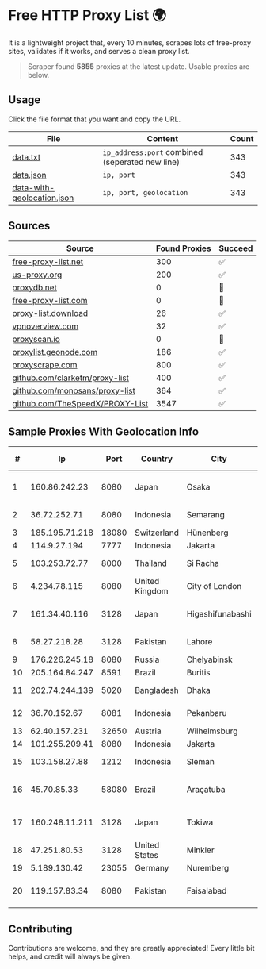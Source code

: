 
# Free HTTP Proxy List 🌍

It is a lightweight project that, every 10 minutes, scrapes lots of free-proxy sites, validates if it works, and serves a clean proxy list.


> Scraper found **5855** proxies at the latest update. Usable proxies are below.

## Usage

Click the file format that you want and copy the URL.


|File|Content|Count|
|----|-------|-----|
|[data.txt](https://raw.githubusercontent.com/themiralay/Proxy-List-World/master/data.txt)|`ip_address:port` combined (seperated new line)|343|
|[data.json](https://raw.githubusercontent.com/themiralay/Proxy-List-World/master/data.json)|`ip, port`|343|
|[data-with-geolocation.json](https://raw.githubusercontent.com/themiralay/Proxy-List-World/master/data-with-geolocation.json)|`ip, port, geolocation`|343|

## Sources

|Source|Found Proxies|Succeed|
|------|-------------|-------|
|[free-proxy-list.net](https://free-proxy-list.net)|300|✅|
|[us-proxy.org](https://www.us-proxy.org)|200|✅|
|[proxydb.net](http://proxydb.net)|0|🚫|
|[free-proxy-list.com](https://free-proxy-list.com/?page=&port=&type%5B%5D=http&type%5B%5D=https&up_time=0&search=Search)|0|🚫|
|[proxy-list.download](https://www.proxy-list.download/HTTP)|26|✅|
|[vpnoverview.com](https://vpnoverview.com/privacy/anonymous-browsing/free-proxy-servers)|32|✅|
|[proxyscan.io](https://www.proxyscan.io)|0|🚫|
|[proxylist.geonode.com](https://proxylist.geonode.com/api/proxy-list?limit=300&page=1&sort_by=lastChecked&sort_type=desc&protocols=http,https)|186|✅|
|[proxyscrape.com](https://api.proxyscrape.com/v2/?request=displayproxies&protocol=http&timeout=10000&country=all&ssl=all&anonymity=all)|800|✅|
|[github.com/clarketm/proxy-list](https://raw.githubusercontent.com/clarketm/proxy-list/master/proxy-list-raw.txt)|400|✅|
|[github.com/monosans/proxy-list](https://raw.githubusercontent.com/monosans/proxy-list/main/proxies/http.txt)|364|✅|
|[github.com/TheSpeedX/PROXY-List](https://raw.githubusercontent.com/TheSpeedX/PROXY-List/master/http.txt)|3547|✅|


## Sample Proxies With Geolocation Info

|#|Ip|Port|Country|City|Internet Service Provider|
|-|--|----|-------|----|-------------------------|
|1|160.86.242.23|8080|Japan|Osaka|Sony Network Communications Inc|
|2|36.72.252.71|8080|Indonesia|Semarang|PT. TELKOM INDONESIA|
|3|185.195.71.218|18080|Switzerland|Hünenberg|Datasource AG|
|4|114.9.27.194|7777|Indonesia|Jakarta|PT. INDOSAT Tbk|
|5|103.253.72.77|8000|Thailand|Si Racha|Readyidc Company Limited|
|6|4.234.78.115|8080|United Kingdom|City of London|Microsoft Corporation|
|7|161.34.40.116|3128|Japan|Higashifunabashi|NTT PC Communications, Inc.|
|8|58.27.218.28|3128|Pakistan|Lahore|Wateen Telecom Limited|
|9|176.226.245.18|8080|Russia|Chelyabinsk|Intersvyaz-2 JSC|
|10|205.164.84.247|8591|Brazil|Buritis|AGIS|
|11|202.74.244.139|5020|Bangladesh|Dhaka|Aamra Networks Limited|
|12|36.70.152.67|8081|Indonesia|Pekanbaru|PT. TELKOM INDONESIA|
|13|62.40.157.231|32650|Austria|Wilhelmsburg|Kabelsignal AG|
|14|101.255.209.41|8080|Indonesia|Jakarta|PT Remala Abadi|
|15|103.158.27.88|1212|Indonesia|Sleman|PT Madina Solusi Indonesia|
|16|45.70.85.33|58080|Brazil|Araçatuba|B.B.S COMUNICAÇÕES LTDA ME|
|17|160.248.11.211|3128|Japan|Tokiwa|NTT PC Communications, Inc.|
|18|47.251.80.53|3128|United States|Minkler|Alibaba Cloud LLC|
|19|5.189.130.42|23055|Germany|Nuremberg|Contabo GmbH|
|20|119.157.83.34|8080|Pakistan|Faisalabad|Pakistan Telecommuication company limited|



## Contributing

Contributions are welcome, and they are greatly appreciated! Every
little bit helps, and credit will always be given.

